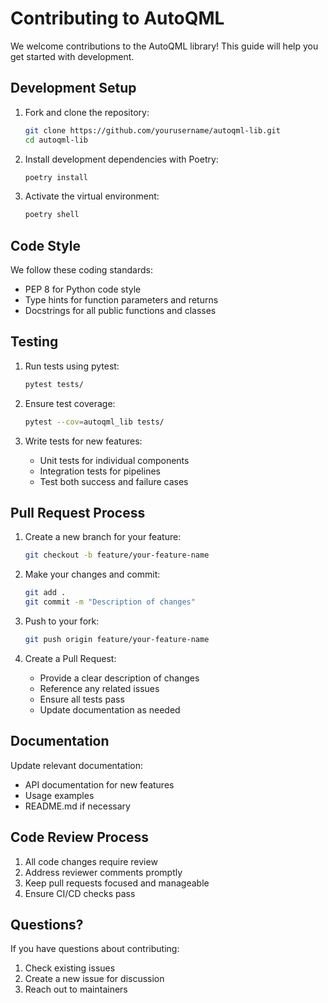 # Contributing to AutoQML

We welcome contributions to the AutoQML library! This guide will help you get started with development.

## Development Setup

1. Fork and clone the repository:
   ```bash
   git clone https://github.com/yourusername/autoqml-lib.git
   cd autoqml-lib
   ```

2. Install development dependencies with Poetry:
   ```bash
   poetry install
   ```

3. Activate the virtual environment:
   ```bash
   poetry shell
   ```

## Code Style

We follow these coding standards:
- PEP 8 for Python code style
- Type hints for function parameters and returns
- Docstrings for all public functions and classes

## Testing

1. Run tests using pytest:
   ```bash
   pytest tests/
   ```

2. Ensure test coverage:
   ```bash
   pytest --cov=autoqml_lib tests/
   ```

3. Write tests for new features:
   - Unit tests for individual components
   - Integration tests for pipelines
   - Test both success and failure cases

## Pull Request Process

1. Create a new branch for your feature:
   ```bash
   git checkout -b feature/your-feature-name
   ```

2. Make your changes and commit:
   ```bash
   git add .
   git commit -m "Description of changes"
   ```

3. Push to your fork:
   ```bash
   git push origin feature/your-feature-name
   ```

4. Create a Pull Request:
   - Provide a clear description of changes
   - Reference any related issues
   - Ensure all tests pass
   - Update documentation as needed

## Documentation

Update relevant documentation:
   - API documentation for new features
   - Usage examples
   - README.md if necessary

## Code Review Process

1. All code changes require review
2. Address reviewer comments promptly
3. Keep pull requests focused and manageable
4. Ensure CI/CD checks pass

## Questions?

If you have questions about contributing:
1. Check existing issues
2. Create a new issue for discussion
3. Reach out to maintainers
